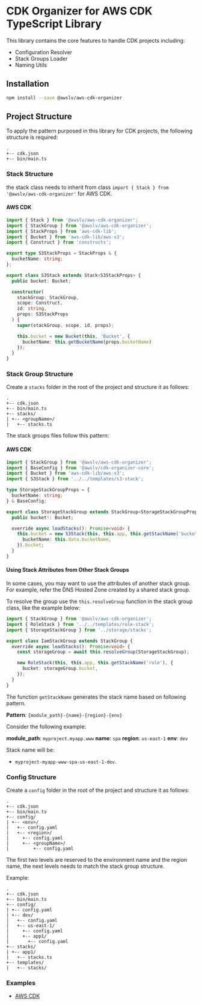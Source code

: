 # CDK Organizer for AWS CDK TypeScript Library

This library contains the core features to handle CDK projects including:

- Configuration Resolver
- Stack Groups Loader
- Naming Utils

## Installation

```bash
npm install --save @awslv/aws-cdk-organizer
```

## Project Structure

To apply the pattern purposed in this library for CDK projects, the following structure is required:

```text
.
+-- cdk.json
+-- bin/main.ts
```

### Stack Structure

the stack class needs to inherit from class `import { Stack } from '@awslv/aws-cdk-organizer'` for AWS CDK.

#### AWS CDK

```typescript
import { Stack } from '@awslv/aws-cdk-organizer';
import { StackGroup } from '@awslv/aws-cdk-organizer';
import { StackProps } from 'aws-cdk-lib';
import { Bucket } from 'aws-cdk-lib/aws-s3';
import { Construct } from 'constructs';

export type S3StackProps = StackProps & {
  bucketName: string;
};

export class S3Stack extends Stack<S3StackProps> {
  public bucket: Bucket;

  constructor(
    stackGroup: StackGroup,
    scope: Construct,
    id: string,
    props: S3StackProps
  ) {
    super(stackGroup, scope, id, props);

    this.bucket = new Bucket(this, 'Bucket', {
      bucketName: this.getBucketName(props.bucketName)
    });
  }
}
```

### Stack Group Structure

Create a `stacks` folder in the root of the project and structure it as follows:

```text
.
+-- cdk.json
+-- bin/main.ts
+-- stacks/
| +-- <groupName>/
|   +-- stacks.ts
```

The stack groups files follow this pattern:

#### AWS CDK

```typescript
import { StackGroup } from '@awslv/aws-cdk-organizer';
import { BaseConfig } from '@awslv/cdk-organizer-core';
import { Bucket } from 'aws-cdk-lib/aws-s3';
import { S3Stack } from '../../templates/s3-stack';

type StorageStackGroupProps = {
  bucketName: string;
} & BaseConfig;

export class StorageStackGroup extends StackGroup<StorageStackGroupProps> {
  public bucket!: Bucket;

  override async loadStacks(): Promise<void> {
    this.bucket = new S3Stack(this, this.app, this.getStackName('bucket'), {
      bucketName: this.data.bucketName,
    }).bucket;
  }
}
```

#### Using Stack Attributes from Other Stack Groups

In some cases, you may want to use the attributes of another stack group. For example, refer the DNS Hosted Zone created by a shared stack group.

To resolve the group use the `this.resolveGroup` function in the stack group class, like the example below:

```typescript
import { StackGroup } from '@awslv/aws-cdk-organizer';
import { RoleStack } from '../../templates/role-stack';
import { StorageStackGroup } from '../storage/stacks';

export class IamStackGroup extends StackGroup {
  override async loadStacks(): Promise<void> {
    const storageGroup = await this.resolveGroup(StorageStackGroup);

    new RoleStack(this, this.app, this.getStackName('role'), {
      bucket: storageGroup.bucket,
    });
  }
}
```

The function `getStackName` generates the stack name based on following pattern.

**Pattern**: `{module_path}-{name}-{region}-{env}`

Consider the following example:

**module_path**: `myproject.myapp.www`
**name**: `spa`
**region**: `us-east-1`
**env**: `dev`

Stack name will be:

- `myproject-myapp-www-spa-us-east-1-dev`.

### Config Structure

Create a `config` folder in the root of the project and structure it as follows:

```text
.
+-- cdk.json
+-- bin/main.ts
+-- config/
| +-- <env>/
|   +-- config.yaml
|   +-- <region>/
|     +-- config.yaml
|     +-- <groupName>/
|         +-- config.yaml
```

The first two levels are reserved to the environment name and the region name, the next levels needs to match the stack group structure.

Example:

```text
.
+-- cdk.json
+-- bin/main.ts
+-- config/
| +-- config.yaml
| +-- dev/
|   +-- config.yaml
|   +-- us-east-1/
|     +-- config.yaml
|     +-- app1/
|       +-- config.yaml
+-- stacks/
| +-- app1/
|   +-- stacks.ts
+-- templates/
|   +-- stacks/
```

### Examples

- [AWS CDK](https://github.com/lucasvieirasilva/cdk-organizer/tree/main/examples/typescript/aws-cdk)
